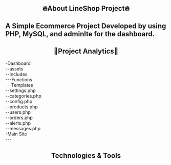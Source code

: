 # <h2 align="center">🔥About LineShop Project🔥</h2>
A Simple Ecommerce Project Developed by using PHP, MySQL, and adminlte for the dashboard.
---
<h2 align="center">🔰Project Analytics🔰</h2>
-Dashboard<br>
  --assets<br>
  --Includes<br>
    ---Functions<br>
    ---Templates<br>
  --settings.php<br>
  --categories.php<br>
  --config.php<br>
  --products.php<br>
  --users.php<br>
  --orders.php<br>
  --alerts.php<br>
  --messages.php<br>
-Main Site<br>
---
<h2 align="center">Technologies & Tools</h2>

